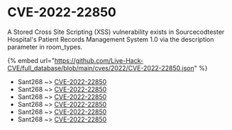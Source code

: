 # CVE-2022-22850

A Stored Cross Site Scripting (XSS) vulnerability exists in Sourcecodtester Hospital's Patient Records Management System 1.0 via the description parameter in room_types.

{% embed url="https://github.com/Live-Hack-CVE/full_database/blob/main/cves/2022/CVE-2022-22850.json" %}


* Sant268 ~> [CVE-2022-22850](https://www.alice-snow.ru/2022/database/cve-2022-22850/cve-2022-22850-sant268)
* Sant268 ~> [CVE-2022-22850](https://www.alice-snow.ru/2022/database/cve-2022-22850/cve-2022-22850-sant268)
* Sant268 ~> [CVE-2022-22850](https://www.alice-snow.ru/2022/database/cve-2022-22850/cve-2022-22850-sant268)
* Sant268 ~> [CVE-2022-22850](https://www.alice-snow.ru/2022/database/cve-2022-22850/cve-2022-22850-sant268)
* Sant268 ~> [CVE-2022-22850](https://www.alice-snow.ru/2022/database/cve-2022-22850/cve-2022-22850-sant268)
* Sant268 ~> [CVE-2022-22850](https://www.alice-snow.ru/2022/database/cve-2022-22850/cve-2022-22850-sant268)